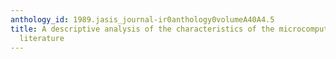 ```yaml
---
anthology_id: 1989.jasis_journal-ir0anthology0volumeA40A4.5
title: A descriptive analysis of the characteristics of the microcomputer periodical
  literature
---
```

